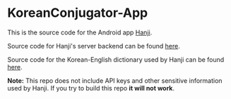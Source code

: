 # KoreanConjugator-App
This is the source code for the Android app [Hanji](https://play.google.com/store/apps/details?id=com.a494studios.koreanconjugator&hl=en).

Source code for Hanji's server backend can be found [here](https://github.com/Ninjaman494/KoreanConjugatorServer).

Source code for the Korean-English dictionary used by Hanji can be found [here](https://github.com/garfieldnate/kengdic).

**Note:** This repo does not include API keys and other sensitive information used by Hanji. If you try to build this repo **it will not work**.
